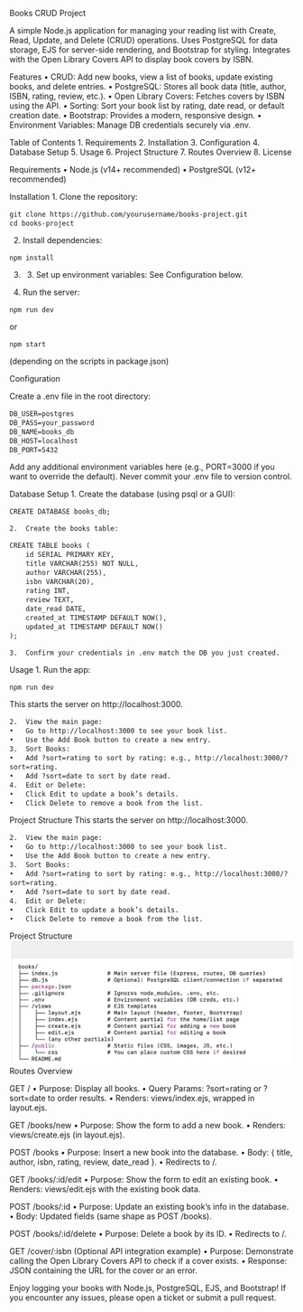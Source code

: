 Books CRUD Project



A simple Node.js application for managing your reading list with Create, Read, Update, and Delete (CRUD) operations. Uses PostgreSQL for data storage, EJS for server-side rendering, and Bootstrap for styling. Integrates with the Open Library Covers API to display book covers by ISBN.

Features
	•	CRUD: Add new books, view a list of books, update existing books, and delete entries.
	•	PostgreSQL: Stores all book data (title, author, ISBN, rating, review, etc.).
	•	Open Library Covers: Fetches covers by ISBN using the API.
	•	Sorting: Sort your book list by rating, date read, or default creation date.
	•	Bootstrap: Provides a modern, responsive design.
	•	Environment Variables: Manage DB credentials securely via .env.

  Table of Contents
	1.	Requirements
	2.	Installation
	3.	Configuration
	4.	Database Setup
	5.	Usage
	6.	Project Structure
	7.	Routes Overview
	8.	License

Requirements
	•	Node.js (v14+ recommended)
	•	PostgreSQL (v12+ recommended)

Installation
	1.	Clone the repository:
```
git clone https://github.com/yourusername/books-project.git
cd books-project
```
2. 	Install dependencies:
```
npm install
```
3.	3.	Set up environment variables:
See Configuration below.

4.	Run the server:
```
npm run dev
```
or
```
npm start
```
(depending on the scripts in package.json)

Configuration

Create a .env file in the root directory:
```
DB_USER=postgres
DB_PASS=your_password
DB_NAME=books_db
DB_HOST=localhost
DB_PORT=5432
```
Add any additional environment variables here (e.g., PORT=3000 if you want to override the default). Never commit your .env file to version control.

Database Setup
	1.	Create the database (using psql or a GUI):
```
CREATE DATABASE books_db;
```
	2.	Create the books table:
```
CREATE TABLE books (
    id SERIAL PRIMARY KEY,
    title VARCHAR(255) NOT NULL,
    author VARCHAR(255),
    isbn VARCHAR(20),
    rating INT,
    review TEXT,
    date_read DATE,
    created_at TIMESTAMP DEFAULT NOW(),
    updated_at TIMESTAMP DEFAULT NOW()
);
```
	3.	Confirm your credentials in .env match the DB you just created.

Usage
	1.	Run the app:
 ```
 npm run dev
 ```
 This starts the server on http://localhost:3000.

	2.	View the main page:
	•	Go to http://localhost:3000 to see your book list.
	•	Use the Add Book button to create a new entry.
	3.	Sort Books:
	•	Add ?sort=rating to sort by rating: e.g., http://localhost:3000/?sort=rating.
	•	Add ?sort=date to sort by date read.
	4.	Edit or Delete:
	•	Click Edit to update a book’s details.
	•	Click Delete to remove a book from the list.

Project Structure
This starts the server on http://localhost:3000.

	2.	View the main page:
	•	Go to http://localhost:3000 to see your book list.
	•	Use the Add Book button to create a new entry.
	3.	Sort Books:
	•	Add ?sort=rating to sort by rating: e.g., http://localhost:3000/?sort=rating.
	•	Add ?sort=date to sort by date read.
	4.	Edit or Delete:
	•	Click Edit to update a book’s details.
	•	Click Delete to remove a book from the list.

Project Structure
![alt text](./structure.jpg)
Routes Overview

GET /
	•	Purpose: Display all books.
	•	Query Params: ?sort=rating or ?sort=date to order results.
	•	Renders: views/index.ejs, wrapped in layout.ejs.

GET /books/new
	•	Purpose: Show the form to add a new book.
	•	Renders: views/create.ejs (in layout.ejs).

POST /books
	•	Purpose: Insert a new book into the database.
	•	Body: { title, author, isbn, rating, review, date_read }.
	•	Redirects to /.

GET /books/:id/edit
	•	Purpose: Show the form to edit an existing book.
	•	Renders: views/edit.ejs with the existing book data.

POST /books/:id
	•	Purpose: Update an existing book’s info in the database.
	•	Body: Updated fields (same shape as POST /books).

POST /books/:id/delete
	•	Purpose: Delete a book by its ID.
	•	Redirects to /.

GET /cover/:isbn (Optional API integration example)
	•	Purpose: Demonstrate calling the Open Library Covers API to check if a cover exists.
	•	Response: JSON containing the URL for the cover or an error.

Enjoy logging your books with Node.js, PostgreSQL, EJS, and Bootstrap! If you encounter any issues, please open a ticket or submit a pull request.
